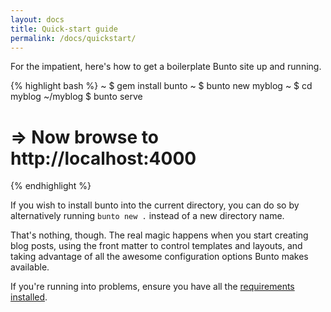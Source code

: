 ```yaml
---
layout: docs
title: Quick-start guide
permalink: /docs/quickstart/
---
```


For the impatient, here's how to get a boilerplate Bunto site up and running.

{% highlight bash %}
~ $ gem install bunto
~ $ bunto new myblog
~ $ cd myblog
~/myblog $ bunto serve
# => Now browse to http://localhost:4000
{% endhighlight %}

If you wish to install bunto into the current directory, you can do so by
alternatively running `bunto new .` instead of a new directory name.

That's nothing, though. The real magic happens when you start creating blog
posts, using the front matter to control templates and layouts, and taking
advantage of all the awesome configuration options Bunto makes available.

If you're running into problems, ensure you have all the [requirements
installed][Installation].

[Installation]: /docs/installation/
